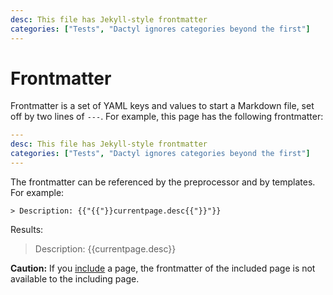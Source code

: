 ```yaml
---
desc: This file has Jekyll-style frontmatter
categories: ["Tests", "Dactyl ignores categories beyond the first"]
---
```

# Frontmatter

Frontmatter is a set of YAML keys and values to start a Markdown file, set off by two lines of `---`. For example, this page has the following frontmatter:

```yaml
---
desc: This file has Jekyll-style frontmatter
categories: ["Tests", "Dactyl ignores categories beyond the first"]
---
```

The frontmatter can be referenced by the preprocessor and by templates. For example:

```
> Description: {{"{{"}}currentpage.desc{{"}}"}}
```

Results:

> Description: {{currentpage.desc}}


**Caution:** If you [include](includes.html) a page, the frontmatter of the included page is not available to the including page.
